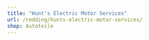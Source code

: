 ```yaml
---
title: "Hunt's Electric Motor Services"
url: /redding/hunts-electric-motor-services/
shop: Autoteile
---
```

